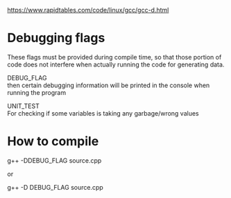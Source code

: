 https://www.rapidtables.com/code/linux/gcc/gcc-d.html

# Debugging flags
These flags must be provided during compile time, so that those portion of
code does not interfere when actually running the code for generating data.

DEBUG_FLAG   
        then certain debugging information  will be printed in the console
        when running the program
    
UNIT_TEST       
        For checking if some variables is taking any garbage/wrong values
         



# How to compile
g++ -DDEBUG_FLAG source.cpp

or

g++ -D DEBUG_FLAG source.cpp